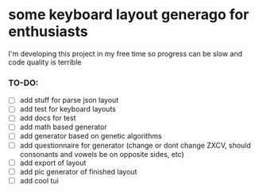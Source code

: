 # some keyboard layout generago for enthusiasts

I'm developing this project in my free time so progress can be slow and code quality is terrible

### TO-DO:
- [ ] add stuff for parse json layout
- [ ] add test for keyboard layouts
- [ ] add docs for test
- [ ] add math based generator
- [ ] add generator based on genetic algorithms
- [ ] add questionnaire for generator (change or dont change ZXCV, should consonants and vowels be on opposite sides, etc)
- [ ] add export of layout
- [ ] add pic generator of finished layout
- [ ] add cool tui
